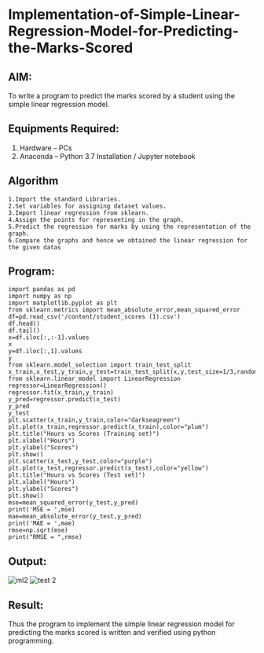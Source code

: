 # Implementation-of-Simple-Linear-Regression-Model-for-Predicting-the-Marks-Scored

## AIM:
To write a program to predict the marks scored by a student using the simple linear regression model.

## Equipments Required:
1. Hardware – PCs
2. Anaconda – Python 3.7 Installation / Jupyter notebook

## Algorithm
```
1.Import the standard Libraries.
2.Set variables for assigning dataset values.
3.Import linear regression from sklearn.
4.Assign the points for representing in the graph.
5.Predict the regression for marks by using the representation of the graph.
6.Compare the graphs and hence we obtained the linear regression for the given datas
```

## Program:
```
import pandas as pd
import numpy as np
import matplotlib.pyplot as plt
from sklearn.metrics import mean_absolute_error,mean_squared_error
df=pd.read_csv('/content/student_scores (1).csv')
df.head()
df.tail()
x=df.iloc[:,:-1].values
x
y=df.iloc[:,1].values
y
from sklearn.model_selection import train_test_split
x_train,x_test,y_train,y_test=train_test_split(x,y,test_size=1/3,random_state=0)
from sklearn.linear_model import LinearRegression
regressor=LinearRegression()
regressor.fit(x_train,y_train)
y_pred=regressor.predict(x_test)
y_pred
y_test
plt.scatter(x_train,y_train,color="darkseagreen")
plt.plot(x_train,regressor.predict(x_train),color="plum")
plt.title("Hours vs Scores (Training set)")
plt.xlabel("Hours")
plt.ylabel("Scores")
plt.show()
plt.scatter(x_test,y_test,color="purple")
plt.plot(x_test,regressor.predict(x_test),color="yellow")
plt.title("Hours vs Scores (Test set)")
plt.xlabel("Hours")
plt.ylabel("Scores")
plt.show()
mse=mean_squared_error(y_test,y_pred)
print('MSE = ',mse)
mae=mean_absolute_error(y_test,y_pred)
print('MAE = ',mae)
rmse=np.sqrt(mse)
print("RMSE = ",rmse)

```

## Output:
![ml2](https://github.com/aryabaisakhiya/Implementation-of-Simple-Linear-Regression-Model-for-Predicting-the-Marks-Scored/assets/119393645/228caf5d-9953-4eb6-ba12-5175d440dd76)
![test 2](https://github.com/aryabaisakhiya/Implementation-of-Simple-Linear-Regression-Model-for-Predicting-the-Marks-Scored/assets/119393645/2a423d41-fdf5-443e-b544-3d2385e24895)




## Result:
Thus the program to implement the simple linear regression model for predicting the marks scored is written and verified using python programming.
